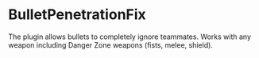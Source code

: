 # BulletPenetrationFix
The plugin allows bullets to completely ignore teammates. Works with any weapon including Danger Zone weapons (fists, melee, shield).
